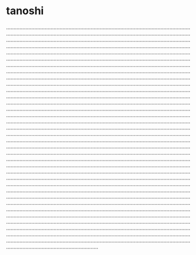 # tanoshi
..................................................................................................................................................................................................................................................................................................................................................................................................................................................................................................................................................................................................................................................................................................................................................................................................................................................................................................................................................................................................................................................................................................................................................................................................................................................................................................................................................................................................................................................................................................................................................................................................................................................................................................................................................................................................................................................................................................................................................................................................................................................................................................................................................................................................................................................................................................................................................................................................................................................................................................................................................................................................................................................................................................................................................................................................................................................................................................................................................................................................................................................................................................................................................................................................................................................................................................................................................................................................................................................................................................................................................................................................................................................................................................................................................................................................................................................................................................................................................................................................................................................................................................................................................................................................................................................................................................................................................................................................................................................................................................................................................................................